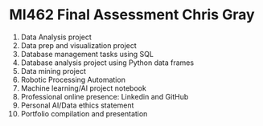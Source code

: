 # MI462 Final Assessment Chris Gray
1. Data Analysis project
2. Data prep and visualization project
3. Database management tasks using SQL
4. Database analysis project using Python data frames
5. Data mining project
6. Robotic Processing Automation
7. Machine learning/AI project notebook
8. Professional online presence: Linkedin and GitHub
9. Personal AI/Data ethics statement
10. Portfolio compilation and presentation
